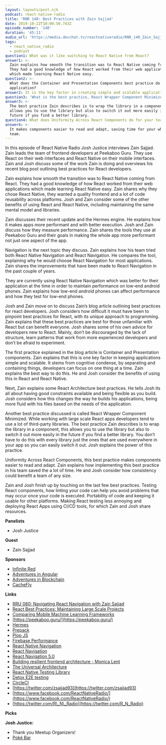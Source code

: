 ```yaml
---
layout: layouts/post.njk
podcast: react-native-radio
title: 'RNR 140: Best Practices with Zain Sajjad'
date: 2019-10-22T10:00:50.743Z
episode_number: '140'
duration: '45:11'
audio_url: 'https://media.devchat.tv/reactnativeradio/RNR_140_Zain_Sajjad.mp3'
tags:
  - react_native_radio
  - podcast
question1: What was it like switching to React Native from React?
answer1: >-
  Zain explains how smooth the transition was to React Native coming from React.
  They had a good knowledge of how React worked from their web applications
  which made learning React Native easy.
question2: >-
  What does the Container and Presentation Components best practice do for your
  application?
answer2: It is the key factor in creating simple and scalable applications?
question3: 'What is the best practice, React Wrapper Component Minimized?'
answer3: >-
  The best practice Zain describes is to wrap the library in a component, this
  allows you to use the library but also to switch it out more easily in the
  future if you find a better library. 
question4: What does Uniformity Across React Components do for your team?
answer4: >-
  It makes components easier to read and adapt, saving time for your whole
  team.
---
```

In this episode of React Native Radio Josh Justice interviews Zain Sajjad. Zain leads the team of frontend developers at Peekaboo Guru. They use React on their web interfaces and React Native on their mobile interfaces. Zain and Josh discuss some of the work Zain is doing and overviews his recent blog post outlining best practices for React developers. 

Zain explains how smooth the transition was to React Native coming from React. They had a good knowledge of how React worked from their web applications which made learning React Native easy. Zain shares why they chose React Native, they wanted a quality frontend and a lot of code reusability across platforms. Josh and Zain consider some of the other benefits of using React and React Native, including maintaining the same mental model and libraries. 

Zain discusses their recent update and the Hermes engine. He explains how it makes apps more performant and with better execution. Josh and Zain discuss how they measure performance. Zain shares the tools they use at Peekaboo Guru and their goals in making the whole app more performant not just one aspect of the app. 

Navigation is the next topic they discuss. Zain explains how his team tried both React Native Navigation and React Navigation. He compares the tool, explaining why he would choose React Navigation for most applications. Zain shares the improvements that have been made to React Navigation in the past couple of years. 

They are currently using React Native Navigation which was better for their application at the time in order to maintain performance on low-end android phones. Zain explains how low-end android phones can affect performance and how they test for low-end phones.

Josh and Zain move on to discuss Zain’s blog article outlining best practices for react developers. Josh considers how difficult it must have been to pinpoint best practices for React, with its unique approach to programming. Zain explains that these best practices are best for those unfamiliar with React but can benefit everyone. Josh shares some of his own advice for developers new to React. Mainly, don’t be discouraged by the lack of structure, learn patterns that work from more experienced developers and don’t be afraid to experiment.  

The first practice explained in the blog article is Container and Presentation components. Zain explains that this is one key factor in keeping applications simple and scalable. It stems from cognitive condense, by separating and containing things, developers can focus on one thing at a time. Zain explains the best way to do this. He and Josh consider the benefits of using this in React and React Native.

Next, Zain explains some React Architecture best practices. He tells Josh its all about having good constraints available and being flexible as you build. Josh considers how this changes the way he builds his applications, being more fluid with his files based on the needs of the application.  

Another best practice discussed is called React Wrapper Component Minimized. While working with large scale React apps developers tend to use a lot of third-party libraries. The best practice Zain describes is to wrap the library in a component, this allows you to use the library but also to switch it out more easily in the future if you find a better library. You don’t have to do this with every library just the ones that are used everywhere in your app so you can easily switch it out. Josh explains the power of this practice. 

Uniformity Across React Components, this best practice makes components easier to read and adapt. Zain explains how implementing this best practice in his team saved the a lot of time. He and Josh consider how consistency could benefit a team of any size. 

Zain and Josh finish up by touching on the last few best practices. Testing React components, how linting your code can help you avoid problems that may occur once your code is executed. Portability of code and keeping it usable for other platforms. Making React testing less annoying and deploying React Apps using CI/CD tools, for which Zain and Josh share resources.


**Panelists**

- Josh Justice

**Guest**

- Zain Sajjad

**Sponsors**

- [Infinite Red](http://radio.infinite.red/)
- [Adventures in Angular](https://devchat.tv/adv-in-angular/)
- [Adventures in Blockchain](https://devchat.tv/adventures-in-blockchain/)
- [CacheFly](https://www.cachefly.com/)

**Links**

- [RRU 080: Navigating React Navigation with Zain Sajjad](https://devchat.tv/react-round-up/rru-080-navigating-react-navigation-with-zain-sajjad/)
- [React Best Practices: Maintaining Large Scale Projects](https://buttercms.com/blog/react-best-practices-maintaining-large-scale-projects)
- [Comparing Mobile Machine Learning Frameworks](https://heartbeat.fritz.ai/comparing-mobile-machine-learning-frameworks-f8d498c2562a)
- [https://peekaboo.guru/](https://peekaboo.guru/)
- [Hermes](https://facebook.github.io/react-native/blog/2019/07/17/hermes)
- [Prepack](https://prepack.io/)
- [Plop JS](https://plopjs.com/)
- [Firebase Performance](https://firebase.google.com/docs/perf-mon)
- [React Native Navigation](https://github.com/wix/react-native-navigation)
- [React Navigation](https://reactnavigation.org/)
- [React Navigation 5.0](https://blog.expo.io/announcing-react-navigation-5-0-bd9e5d45569e)
- [Building resilient frontend architecture - Monica Lent](https://www.youtube.com/watch?v=W3HQII-l8Tk&amp;list=PLOEJ0eNOcZeosJfuT0dRcRWvNz4pru7SD&amp;index=9&amp;t=0s)
- [The Universal Architecture](https://www.productivecsharp.com/2017/03/universal-architecture/)
- [React Native Testing Library](https://callstack.github.io/react-native-testing-library/)
- [Detox E2E testing](https://github.com/wix/Detox)
- [CircleCI](https://circleci.com/)
- [https://twitter.com/zsajjad93](https://twitter.com/zsajjad93)
- [https://www.facebook.com/ReactNativeRadio/](https://www.facebook.com/ReactNativeRadio/)
- [https://twitter.com/R\_N\_Radio](https://twitter.com/R_N_Radio)

**Picks**

**Josh Justice:**

- Thank you Meetup Organizers!
- [Poké Bar](https://www.ilovepokebar.com/)
